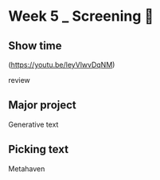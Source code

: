 # Week 5 _ Screening :star_struck:

## Show time

(https://youtu.be/leyVlwvDqNM)

review 

## Major project

Generative text

## Picking text

Metahaven



 

